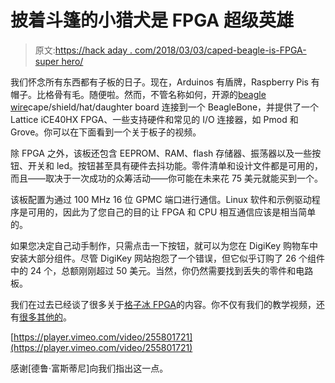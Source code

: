 # 披着斗篷的小猎犬是 FPGA 超级英雄

> 原文:[https://hack aday . com/2018/03/03/caped-beagle-is-FPGA-super hero/](https://hackaday.com/2018/03/03/caped-beagle-is-fpga-superhero/)

我们怀念所有东西都有子板的日子。现在，Arduinos 有盾牌，Raspberry Pis 有帽子。比格骨有毛。随便啦。然而，不管名称如何，开源的[beagle wire](https://www.crowdsupply.com/qwerty-embedded-design/beaglewire)cape/shield/hat/daughter board 连接到一个 BeagleBone，并提供了一个 Lattice iCE40HX FPGA、一些支持硬件和常见的 I/O 连接器，如 Pmod 和 Grove。你可以在下面看到一个关于板子的视频。

除 FPGA 之外，该板还包含 EEPROM、RAM、flash 存储器、振荡器以及一些按钮、开关和 led。按钮甚至具有硬件去抖功能。零件清单和设计文件都是可用的，而且——取决于一次成功的众筹活动——你可能在未来花 75 美元就能买到一个。

该板配置为通过 100 MHz 16 位 GPMC 端口进行通信。Linux 软件和示例驱动程序是可用的，因此为了您自己的目的让 FPGA 和 CPU 相互通信应该是相当简单的。

如果您决定自己动手制作，只需点击一下按钮，就可以为您在 DigiKey 购物车中安装大部分组件。尽管 DigiKey 网站抱怨了一个错误，但它似乎订购了 26 个组件中的 24 个，总额刚刚超过 50 美元。当然，你仍然需要找到丢失的零件和电路板。

我们在过去已经谈了很多关于[格子冰 FPGA](https://hackaday.com/2015/08/19/learning-verilog-on-a-25-fpga-part-i/)的内容。你不仅有我们的教学视频，还有[很多其他的](https://hackaday.com/2017/10/24/fpga-design-with-free-software/)。

[https://player.vimeo.com/video/255801721](https://player.vimeo.com/video/255801721)

感谢[德鲁·富斯蒂尼]向我们指出这一点。